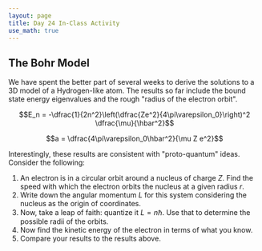 ```yaml
---
layout: page
title: Day 24 In-Class Activity
use_math: true
---
```


## The Bohr Model

We have spent the better part of several weeks to derive the solutions to a 3D model of a Hydrogen-like atom. The results so far include the bound state energy eigenvalues and the rough "radius of the electron orbit".

$$E_n = -\dfrac{1}{2n^2}\left(\dfrac{Ze^2}{4\pi\varepsilon_0}\right)^2 \dfrac{\mu}{\hbar^2}$$

$$a = \dfrac{4\pi\varepsilon_0\hbar^2}{\mu Z e^2}$$

Interestingly, these results are consistent with "proto-quantum" ideas. Consider the following:

1. An electron is in a circular orbit around a nucleus of charge $Z$. Find the speed with which the electron orbits the nucleus at a given radius $r$.
2. Write down the angular momentum $L$ for this system considering the nucleus as the origin of coordinates.
3. Now, take a leap of faith: quantize it $L=n\hbar$. Use that to determine the possible radii of the orbits.
4. Now find the kinetic energy of the electron in terms of what you know.
5. Compare your results to the results above.
